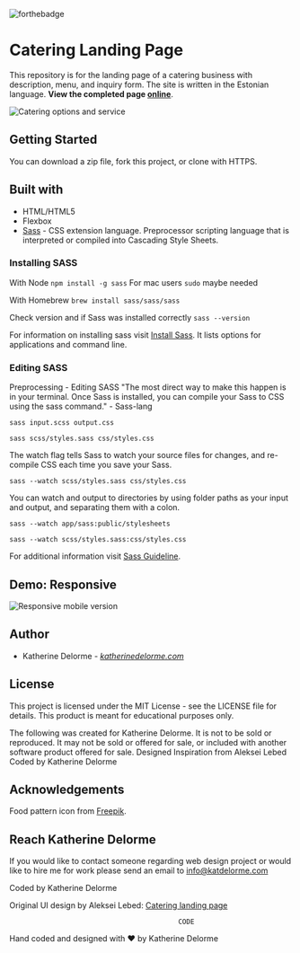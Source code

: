 ![forthebadge](https://forthebadge.com/images/badges/built-with-love.svg)

# Catering Landing Page
This repository is for the landing page of a catering business with description, menu, and inquiry form. The site is written in the Estonian language. **View the completed page [online](http://katherinedelorme.com/cateringlandingpage/index.html?utm_source=katdelormegithub&utm_medium=github "online")**.

![Catering options and service](https://static.dribbble.com/users/633772/screenshots/14023048/media/33da51d40423674fb3795006bc32ea20.png "Catering options and service")

## Getting Started
You can download a zip file, fork this project, or clone with HTTPS.

## Built with
* HTML/HTML5
* Flexbox
* [Sass](https://sass-lang.com/?utm_source=katdelormegithub&utm_medium=github "Sass") - CSS extension language. Preprocessor scripting language that is interpreted or compiled into Cascading Style Sheets.

### Installing SASS
With Node
`npm install -g sass`
For mac users `sudo` maybe needed

With Homebrew
`brew install sass/sass/sass`

Check version and if Sass was installed correctly
`sass --version`

For information on installing sass visit [Install Sass](https://sass-lang.com/install?utm_source=katdelormegithub&utm_medium=github "Install Sass"). It lists options for applications and command line.

### Editing SASS
Preprocessing - Editing SASS
"The most direct way to make this happen is in your terminal. Once Sass is installed, you can compile your Sass to CSS using the sass command." - Sass-lang

`sass input.scss output.css`

`sass scss/styles.sass css/styles.css`

The watch flag tells Sass to watch your source files for changes, and re-compile CSS each time you save your Sass.

`sass --watch scss/styles.sass css/styles.css`

You can watch and output to directories by using folder paths as your input and output, and separating them with a colon.

`sass --watch app/sass:public/stylesheets`

`sass --watch scss/styles.sass:css/styles.css`

For additional information visit [Sass Guideline](https://sass-lang.com/guide?utm_source=katdelormegithub&utm_medium=github "Sass Guideline").

## Demo: Responsive
![Responsive mobile version](https://static.dribbble.com/users/633772/screenshots/14034448/media/70432812058c451e107aea75b366cb23.png "Responsive mobile version")

## Author
* Katherine Delorme - *[katherinedelorme.com](http://katherinedelorme.com?utm_source=github&utm_medium=repo&utm_campaign=catering_landing_page_readme "Portfolio Website")*

## License
This project is licensed under the MIT License - see the LICENSE file for details.
This product is meant for educational purposes only.

The following was created for Katherine Delorme. It is not to be sold or reproduced. It may not be sold or offered for sale, or included with another software product offered for sale.
Designed Inspiration from Aleksei Lebed
Coded by Katherine Delorme

## Acknowledgements
Food pattern icon from [Freepik](https://www.freepik.com/free-vector/hand-drawn-food-pattern_815536.htm#page=1&query=food%20icon%20pattern&position=11?utm_source=katdelormegithub&utm_medium=github "Freepik").

## Reach Katherine Delorme
If you would like to contact someone regarding web design project or would like to hire me for work please send an email to info@katdelorme.com

Coded by Katherine Delorme

Original UI design by Aleksei Lebed: [Catering landing page](https://www.behance.net/gallery/50638095/Catering-landing-page?utm_source=katdelormegithub&utm_medium=github "Catering landing page")


                                              CODE

Hand coded and designed with &hearts; by Katherine Delorme
